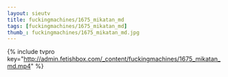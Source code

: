 ```yaml
--- 
layout: sieutv
title: fuckingmachines/1675_mikatan_md
tags: [fuckingmachines/1675_mikatan_md]
thumb_: fuckingmachines/1675_mikatan_md.jpg
---
```

{% include tvpro key="http://admin.fetishbox.com/_content/fuckingmachines/1675_mikatan_md.mp4" %} 
